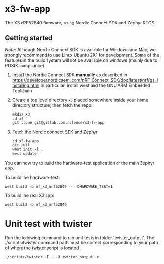 # x3-fw-app

The X3  nRF52840 firmware, using Nordic Connect SDK and Zephyr RTOS.


## Getting started

*Note*: Although Nordic Connect SDK is available for Windows and Mac, we
strongly recommend to use Linux Ubuntu 20.1 for development. Some of the features in
the build system will not be available on windows (mainly due to POSIX compliance)

1. Install the Nordic Connect SDK **manually** as described in https://developer.nordicsemi.com/nRF_Connect_SDK/doc/latest/nrf/gs_installing.html
   In particular, install west and the GNU ARM Embedded Toolchain

2. Create a top level directory `x3` placed somewhere inside your home directory structure, 
then fetch the repo:
   ```
   mkdir x3
   cd x3
   git clone git@gitlab.com:nofence/x3-fw-app
   ```
3. Fetch the Nordic connect SDK and Zephyr
   ```
   cd x3-fw-app
   git pull
   west init -l .
   west update
   ```

You can now try to build the hardware-test application or the main Zephyr app. 

To build the hardware-test:
```
west build -b nf_x3_nrf52840 -- -DHARDWARE_TEST=1
```

To build the real X3 app:
```
west build -b nf_x3_nrf52840
```

# Unit test with twister
Run the following command to run unit tests in folder 'twister_output'. The ./scripts/twister command path must be correct corresponding to your path of where the twister script is located
```
./scripts/twister -T . -O twister_output -c
```

